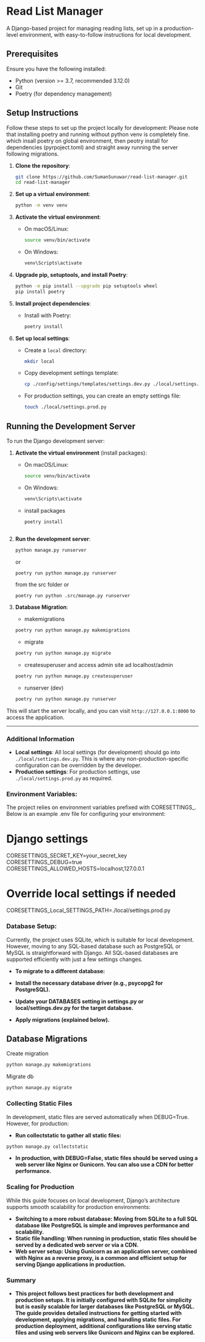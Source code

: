 # Read List Manager

A Django-based project for managing reading lists, set up in a production-level environment, with easy-to-follow instructions for local development.

## Prerequisites

Ensure you have the following installed:

- Python (version >= 3.7, recommended 3.12.0)
- Git
- Poetry (for dependency management)

## Setup Instructions

Follow these steps to set up the project locally for development:
Please note that installing poetry and running without python venv is completely fine. which insall poetry on global environment, then peotry install for dependencies (pyrpoject.toml) and straight away running the server following migrations.
1. **Clone the repository**:
    ```bash
    git clone https://github.com/SumanSunuwar/read-list-manager.git
    cd read-list-manager
    ```

2. **Set up a virtual environment**:
    ```bash
    python -m venv venv
    ```

3. **Activate the virtual environment**:
    - On macOS/Linux:
      ```bash
      source venv/bin/activate
      ```
    - On Windows:
      ```bash
      venv\Scripts\activate
      ```

4. **Upgrade pip, setuptools, and install Poetry**:
    ```bash
    python -m pip install --upgrade pip setuptools wheel
    pip install poetry
    ```

5. **Install project dependencies**:
    - Install with Poetry:
      ```bash
      poetry install
      ```

6. **Set up local settings**:
    - Create a `local` directory:
      ```bash
      mkdir local
      ```
    - Copy development settings template:
      ```bash
      cp ./config/settings/templates/settings.dev.py ./local/settings.dev.py
      ```
    - For production settings, you can create an empty settings file:
      ```bash
      touch ./local/settings.prod.py
      ```

## Running the Development Server

To run the Django development server:

1. **Activate the virtual environment** (install packages):
    - On macOS/Linux:
      ```bash
      source venv/bin/activate
      ```
    - On Windows:
      ```bash
      venv\Scripts\activate
      ```
    - install packages
      ```bash
      poetry install
    ```

2. **Run the development server**:
    ```bash
    python manage.py runserver
    ```
    or
    ```bash
    poetry run python manage.py runserver
    ```
    from the src folder or
    ```
    poetry run python .src/manage.py runserver
    ```

3. **Database Migration**:
   - makemigrations
    ```bash
    poetry run python manage.py makemigrations
    ```
    - migrate
    ```bash
    poetry run python manage.py migrate
    ```
    - createsuperuser and access admin site ad localhost/admin
    ```bash
    poetry run python manage.py createsuperuser
    ```
    - runserver (dev)
    ```bash
    poetry run python manage.py runserver
    ```
This will start the server locally, and you can visit `http://127.0.0.1:8000` to access the application.

---

### Additional Information

- **Local settings**: All local settings (for development) should go into `./local/settings.dev.py`. This is where any non-production-specific configuration can be overridden by the developer.
- **Production settings**: For production settings, use `./local/settings.prod.py` as required.

### Environment Variables:
The project relies on environment variables prefixed with CORESETTINGS_. Below is an example .env file for configuring your environment:

# Django settings
CORESETTINGS_SECRET_KEY=your_secret_key
CORESETTINGS_DEBUG=true
CORESETTINGS_ALLOWED_HOSTS=localhost,127.0.0.1

# Override local settings if needed
CORESETTINGS_Local_SETTINGS_PATH=./local/settings.prod.py


### Database Setup:
Currently, the project uses SQLite, which is suitable for local development. However, moving to any SQL-based database such as PostgreSQL or MySQL is straightforward with Django. All SQL-based databases are supported efficiently with just a few settings changes.

- **To migrate to a different database:**

- **Install the necessary database driver (e.g., psycopg2 for PostgreSQL).**
- **Update your DATABASES setting in settings.py or local/settings.dev.py for the target database.**
- **Apply migrations (explained below).**


## Database Migrations
   Create migration
   ```bash
   python manage.py makemigrations
   ```
   Migrate db 
   ```bash
   python manage.py migrate
   ```

 ### Collecting Static Files
   In development, static files are served automatically when DEBUG=True. However, for production:

   - **Run collectstatic to gather all static files:**
   ```bash
   python manage.py collectstatic
   ```

   - **In production, with DEBUG=False, static files should be served using a web server like Nginx or Gunicorn. You can also use a CDN for better performance.**


### Scaling for Production
While this guide focuses on local development, Django’s architecture supports smooth scalability for production environments:

- **Switching to a more robust database: Moving from SQLite to a full SQL database like PostgreSQL is simple and improves performance and scalability.**
- **Static file handling: When running in production, static files should be served by a dedicated web server or via a CDN.**
- **Web server setup: Using Gunicorn as an application server, combined with Nginx as a reverse proxy, is a common and efficient setup for serving Django applications in production.**


### Summary
- **This project follows best practices for both development and production setups. It is initially configured with SQLite for simplicity but is easily scalable for larger databases like PostgreSQL or MySQL. The guide provides detailed instructions for getting started with development, applying migrations, and handling static files. For production deployment, additional configurations like serving static files and using web servers like Gunicorn and Nginx can be explored.**
